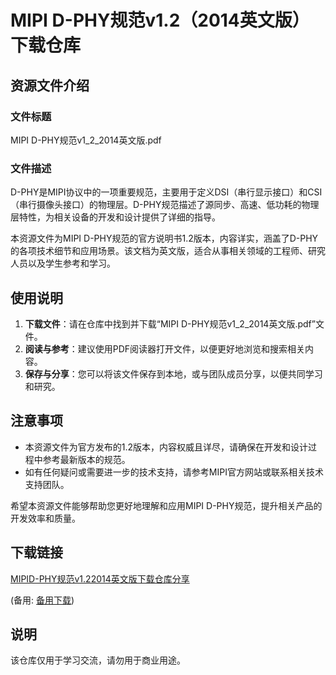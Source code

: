 # MIPI D-PHY规范v1.2（2014英文版）下载仓库

## 资源文件介绍

### 文件标题
MIPI D-PHY规范v1_2_2014英文版.pdf

### 文件描述
D-PHY是MIPI协议中的一项重要规范，主要用于定义DSI（串行显示接口）和CSI（串行摄像头接口）的物理层。D-PHY规范描述了源同步、高速、低功耗的物理层特性，为相关设备的开发和设计提供了详细的指导。

本资源文件为MIPI D-PHY规范的官方说明书1.2版本，内容详实，涵盖了D-PHY的各项技术细节和应用场景。该文档为英文版，适合从事相关领域的工程师、研究人员以及学生参考和学习。

## 使用说明

1. **下载文件**：请在仓库中找到并下载“MIPI D-PHY规范v1_2_2014英文版.pdf”文件。
2. **阅读与参考**：建议使用PDF阅读器打开文件，以便更好地浏览和搜索相关内容。
3. **保存与分享**：您可以将该文件保存到本地，或与团队成员分享，以便共同学习和研究。

## 注意事项

- 本资源文件为官方发布的1.2版本，内容权威且详尽，请确保在开发和设计过程中参考最新版本的规范。
- 如有任何疑问或需要进一步的技术支持，请参考MIPI官方网站或联系相关技术支持团队。

希望本资源文件能够帮助您更好地理解和应用MIPI D-PHY规范，提升相关产品的开发效率和质量。

## 下载链接
[MIPID-PHY规范v1.22014英文版下载仓库分享](https://pan.quark.cn/s/137a4f0dc650) 

(备用: [备用下载](https://pan.baidu.com/s/1zJ9hAoblempfwZ3eQuyGPQ?pwd=1234))

## 说明

该仓库仅用于学习交流，请勿用于商业用途。
